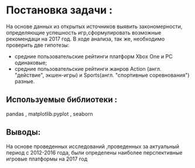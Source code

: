 # Постановка  задачи :
На основе данных из открытых источников выявить закономерности, определяющие успешность игр,сформулировать возможные рекомендаци на 2017 год. В ходе анализа, так же, необходимо проверить две гипотезы:

* средние пользовательские рейтинги платформ Xbox One и PC одинаковые;
* средние пользовательские рейтинги жанров Action (англ. "действие", экшен-игры) и Sports(англ. "спортивные соревнования") разные.
## Используемые  библиотеки :
pandas , matplotlib.pyplot , seaborn
## Выводы:
На основе проведенных исследований ,проведенных за актуальный период с 2012-2016 года, были определены наиболее перспективные игровые платформы на 2017 год
